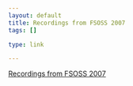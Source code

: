 ```yaml
--- 
layout: default
title: Recordings from FSOSS 2007
tags: []

type: link

---
```

<a href="http://sparc.senecacollege.ca/pub/fsoss/2007/">Recordings from FSOSS 2007</a>
